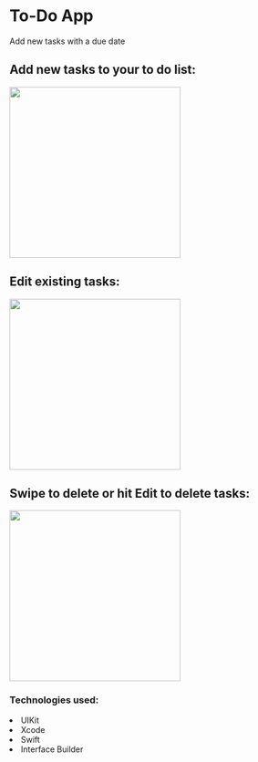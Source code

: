 # To-Do App 
Add new tasks with a due date

## Add new tasks to your to do list:
<p float="left">
  <img src="https://github.com/FabiolaSaga/ToDoProject/blob/master/Add_New_Task.gif" width="300" />
  </p>

## Edit existing tasks: 
<p float="left">
  <img src="https://github.com/FabiolaSaga/ToDoProject/blob/master/Edit_Task.gif" width="300" />
  </p>

## Swipe to delete or hit Edit to delete tasks:
<p float="left">
  <img src="https://github.com/FabiolaSaga/ToDoProject/blob/master/Edit_Task.gif" width="300" />
  </p>
  
### Technologies used: 
<li>UIKit</li>
<li>Xcode</li>
<li>Swift</li>
<li>Interface Builder</li>
